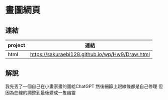 # 畫圖網頁

## 連結
| project | 連結 |
| --- | --- |
| html |https://sakuraebi128.github.io/wp/Hw9/Draw.html|

## 解說
我先丟了一個自己在小畫家畫的圖給ChatGPT
然後細節上跟線條都是自己修理
但因為曲線的調整到最後變成一隻幽靈

